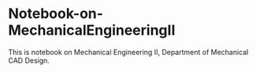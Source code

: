 # Notebook-on-MechanicalEngineeringII

This is notebook on Mechanical Engineering II, Department of Mechanical CAD Design.
